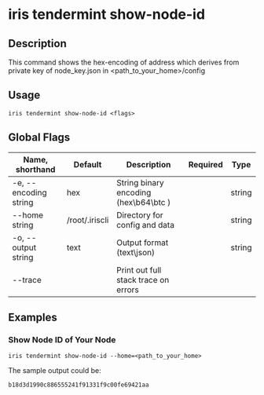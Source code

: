 # iris tendermint show-node-id

## Description

This command shows the hex-encoding of address which derives from private key of node_key.json in <path_to_your_home>/config

## Usage

```
iris tendermint show-node-id <flags>
```

## Global Flags

| Name, shorthand       | Default        | Description                             | Required | Type   |
| --------------------- | -------------- | ----------------------------------------| -------- | ------ |
| -e, --encoding string | hex            | String binary encoding (hex\b64\btc )   |          | string |
| --home string         | /root/.iriscli | Directory for config and data           |          | string |
| -o, --output string   | text           | Output format (text\json)               |          | string |
| --trace               |                | Print out full stack trace on errors    |          |        |

## Examples

### Show Node ID of Your Node

```shell
iris tendermint show-node-id --home=<path_to_your_home>
```

The sample output could be:
```
b18d3d1990c886555241f91331f9c00fe69421aa
```

